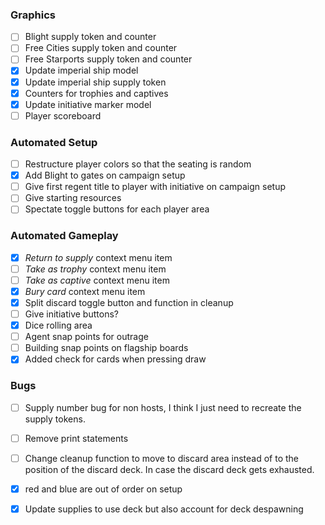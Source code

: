### Graphics
- [ ] Blight supply token and counter
- [ ] Free Cities supply token and counter
- [ ] Free Starports supply token and counter
- [x] Update imperial ship model
- [x] Update imperial ship supply token
- [x] Counters for trophies and captives
- [x] Update initiative marker model
- [ ] Player scoreboard
### Automated Setup
- [ ] Restructure player colors so that the seating is random
- [x] Add Blight to gates on campaign setup
- [ ] Give first regent title to player with initiative on campaign setup
- [ ] Give starting resources
- [ ] Spectate toggle buttons for each player area
### Automated Gameplay
- [x] _Return to supply_ context menu item
- [ ] _Take as trophy_ context menu item
- [ ] _Take as captive_ context menu item
- [x] _Bury card_ context menu item
- [x] Split discard toggle button and function in cleanup
- [ ] Give initiative buttons?
- [x] Dice rolling area
- [ ] Agent snap points for outrage
- [ ] Building snap points on flagship boards
- [x] Added check for cards when pressing draw
### Bugs
- [ ] Supply number bug for non hosts, I think I just need to recreate the supply tokens.
- [ ] Remove print statements
- [ ] Change cleanup function to move to discard area instead of to the position of the discard deck. In case the discard deck gets exhausted.
- [x] red and blue are out of order on setup
- [x] Update supplies to use deck but also account for deck despawning


